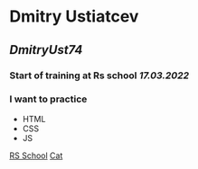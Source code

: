 # **Dmitry Ustiatcev**
## _DmitryUst74_
### Start of training at Rs school _17.03.2022_
### I want to practice
* HTML
* CSS
* JS

[RS School](https://rs.school/)
[Cat](/6369fc18cca723f6a53f8730d420e7ee.jpg)